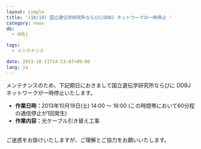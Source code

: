 ```yaml
---
layout: simple
title: '(10/19) 国立遺伝学研究所ならびにDDBJ ネットワークの一時停止 '
category: news
db:
  - ddbj

tags:
  - メンテナンス

date: 2013-10-11T14:53:07+09:00
lang: ja
---
```


<html>

<p>メンテナンスのため、下記期日におきまして国立遺伝学研究所ならびに DDBJ ネットワークが一時停止いたします。<br></p>

<ul>
    <li><b>作業日時：</b>2013年10月19日(土) 14:00 ～ 16:00 (この時間帯において60分程の通信停止が1回発生)</li>
    <li><b>作業内容：</b>光ケーブル引き替え工事</li>
</ul><br>ご迷惑をお掛けいたしますが、ご理解とご協力をお願いいたします。
</html>

